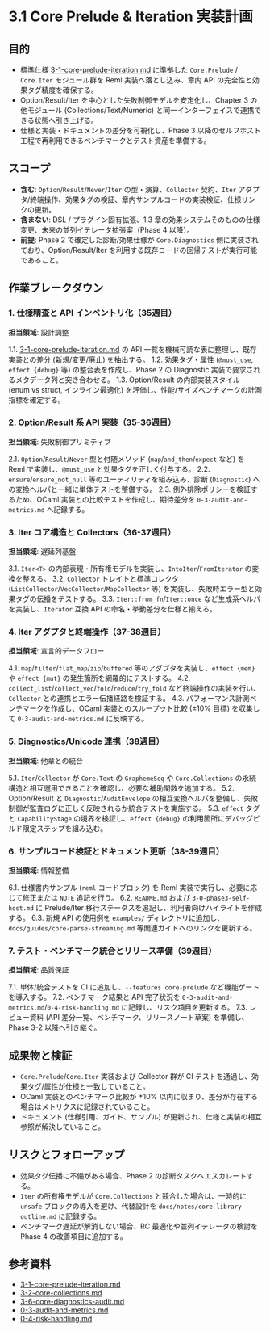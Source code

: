 # 3.1 Core Prelude & Iteration 実装計画

## 目的
- 標準仕様 [3-1-core-prelude-iteration.md](../../spec/3-1-core-prelude-iteration.md) に準拠した `Core.Prelude` / `Core.Iter` モジュール群を Reml 実装へ落とし込み、章内 API の完全性と効果タグ精度を確保する。
- Option/Result/Iter を中心とした失敗制御モデルを安定化し、Chapter 3 の他モジュール (Collections/Text/Numeric) と同一インターフェイスで連携できる状態へ引き上げる。
- 仕様と実装・ドキュメントの差分を可視化し、Phase 3 以降のセルフホスト工程で再利用できるベンチマークとテスト資産を準備する。

## スコープ
- **含む**: `Option`/`Result`/`Never`/`Iter` の型・演算、`Collector` 契約、`Iter` アダプタ/終端操作、効果タグの検証、章内サンプルコードの実装検証、仕様リンクの更新。
- **含まない**: DSL / プラグイン固有拡張、1.3 章の効果システムそのものの仕様変更、未来の並列イテレータ拡張案（Phase 4 以降）。
- **前提**: Phase 2 で確定した診断/効果仕様が `Core.Diagnostics` 側に実装されており、Option/Result/Iter を利用する既存コードの回帰テストが実行可能であること。

## 作業ブレークダウン

### 1. 仕様精査と API インベントリ化（35週目）
**担当領域**: 設計調整

1.1. [3-1-core-prelude-iteration.md](../../spec/3-1-core-prelude-iteration.md) の API 一覧を機械可読な表に整理し、既存実装との差分 (新規/変更/廃止) を抽出する。
1.2. 効果タグ・属性 (`@must_use`, `effect {debug}` 等) の整合表を作成し、Phase 2 の Diagnostic 実装で要求されるメタデータ列と突き合わせる。
1.3. Option/Result の内部実装スタイル (enum vs struct, インライン最適化) を評価し、性能/サイズベンチマークの計測指標を確定する。

### 2. Option/Result 系 API 実装（35-36週目）
**担当領域**: 失敗制御プリミティブ

2.1. `Option`/`Result`/`Never` 型と付随メソッド (`map`/`and_then`/`expect` など) を Reml で実装し、`@must_use` と効果タグを正しく付与する。
2.2. `ensure`/`ensure_not_null` 等のユーティリティを組み込み、診断 (`Diagnostic`) への変換ヘルパと一緒に単体テストを整備する。
2.3. 例外排除ポリシーを検証するため、OCaml 実装との比較テストを作成し、期待差分を `0-3-audit-and-metrics.md` へ記録する。

### 3. Iter コア構造と Collectors（36-37週目）
**担当領域**: 遅延列基盤

3.1. `Iter<T>` の内部表現・所有権モデルを実装し、`IntoIter`/`FromIterator` の変換を整える。
3.2. `Collector` トレイトと標準コレクタ (`ListCollector`/`VecCollector`/`MapCollector` 等) を実装し、失敗時エラー型と効果タグの伝播をテストする。
3.3. `Iter::from_fn`/`Iter::once` など生成系ヘルパを実装し、`Iterator` 互換 API の命名・挙動差分を仕様と揃える。

### 4. Iter アダプタと終端操作（37-38週目）
**担当領域**: 宣言的データフロー

4.1. `map`/`filter`/`flat_map`/`zip`/`buffered` 等のアダプタを実装し、`effect {mem}` や `effect {mut}` の発生箇所を網羅的にテストする。
4.2. `collect_list`/`collect_vec`/`fold`/`reduce`/`try_fold` など終端操作の実装を行い、`Collector` との連携とエラー伝播経路を検証する。
4.3. パフォーマンス計測ベンチマークを作成し、OCaml 実装とのスループット比較 (±10% 目標) を収集して `0-3-audit-and-metrics.md` に反映する。

### 5. Diagnostics/Unicode 連携（38週目）
**担当領域**: 他章との統合

5.1. `Iter`/`Collector` が `Core.Text` の `GraphemeSeq` や `Core.Collections` の永続構造と相互運用できることを確認し、必要な補助関数を追加する。
5.2. Option/Result と `Diagnostic`/`AuditEnvelope` の相互変換ヘルパを整備し、失敗制御が監査ログに正しく反映されるか統合テストを実施する。
5.3. `effect` タグと `CapabilityStage` の境界を検証し、`effect {debug}` の利用箇所にデバッグビルド限定ステップを組み込む。

### 6. サンプルコード検証とドキュメント更新（38-39週目）
**担当領域**: 情報整備

6.1. 仕様書内サンプル (`reml` コードブロック) を Reml 実装で実行し、必要に応じて修正または `NOTE` 追記を行う。
6.2. `README.md` および `3-0-phase3-self-host.md` に Prelude/Iter 移行ステータスを追記し、利用者向けハイライトを作成する。
6.3. 新規 API の使用例を `examples/` ディレクトリに追加し、`docs/guides/core-parse-streaming.md` 等関連ガイドへのリンクを更新する。

### 7. テスト・ベンチマーク統合とリリース準備（39週目）
**担当領域**: 品質保証

7.1. 単体/統合テストを CI に追加し、`--features core-prelude` など機能ゲートを導入する。
7.2. ベンチマーク結果と API 完了状況を `0-3-audit-and-metrics.md`/`0-4-risk-handling.md` に記録し、リスク項目を更新する。
7.3. レビュー資料 (API 差分一覧、ベンチマーク、リリースノート草案) を準備し、Phase 3-2 以降へ引き継ぐ。

## 成果物と検証
- `Core.Prelude`/`Core.Iter` 実装および Collector 群が CI テストを通過し、効果タグ/属性が仕様と一致していること。
- OCaml 実装とのベンチマーク比較が ±10% 以内に収まり、差分が存在する場合はメトリクスに記録されていること。
- ドキュメント (仕様引用、ガイド、サンプル) が更新され、仕様と実装の相互参照が解決していること。

## リスクとフォローアップ
- 効果タグ伝播に不備がある場合、Phase 2 の診断タスクへエスカレートする。
- `Iter` の所有権モデルが `Core.Collections` と競合した場合は、一時的に `unsafe` ブロックの導入を避け、代替設計を `docs/notes/core-library-outline.md` に記録する。
- ベンチマーク遅延が解消しない場合、RC 最適化や並列イテレータの検討を Phase 4 の改善項目に追加する。

## 参考資料
- [3-1-core-prelude-iteration.md](../../spec/3-1-core-prelude-iteration.md)
- [3-2-core-collections.md](../../spec/3-2-core-collections.md)
- [3-6-core-diagnostics-audit.md](../../spec/3-6-core-diagnostics-audit.md)
- [0-3-audit-and-metrics.md](0-3-audit-and-metrics.md)
- [0-4-risk-handling.md](0-4-risk-handling.md)
